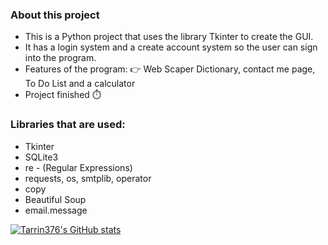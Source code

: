 ### About this project
- This is a Python project that uses the library Tkinter to create the GUI. 
- It has a login system and a create account system so the user can sign into the program.
- Features of the program: 
  :point_right: Web Scaper Dictionary, contact me page, To Do List and a calculator 
- Project finished :stopwatch:



### Libraries that are used:
- Tkinter
- SQLite3
- re - (Regular Expressions)
- requests, os, smtplib, operator
- copy
- Beautiful Soup
- email.message

[![Tarrin376's GitHub stats](https://github-readme-stats.vercel.app/api?username=Tarrin376&theme=radical)](https://github.com/Tarrin376/github-readme-stats)
